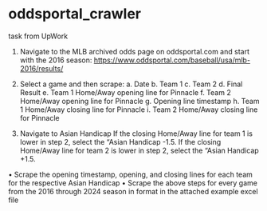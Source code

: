 # oddsportal_crawler
task from UpWork

1) Navigate to the MLB archived odds page on oddsportal.com and start with the 2016 season:
https://www.oddsportal.com/baseball/usa/mlb-2016/results/

2) Select a game and then scrape:
    a. Date
    b. Team 1
    c. Team 2 
    d. Final Result
    e. Team 1 Home/Away opening line for Pinnacle
    f. Team 2 Home/Away opening line for Pinnacle
    g. Opening line timestamp
    h. Team 1 Home/Away closing line for Pinnacle
    i. Team 2 Home/Away closing line for Pinnacle

3) Navigate to Asian Handicap
If the closing Home/Away line for team 1 is lower in step 2, select the “Asian Handicap -1.5. 
If the closing Home/Away line for team 2 is lower in step 2, select the “Asian Handicap +1.5.

• Scrape the opening timestamp, opening, and closing lines for each team for the respective Asian Handicap
• Scrape the above steps for every game from the 2016 through 2024 season in format in the attached example excel file